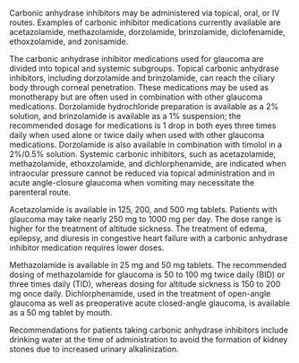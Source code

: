 Carbonic anhydrase inhibitors may be administered via topical, oral, or IV routes. Examples of carbonic inhibitor medications currently available are acetazolamide, methazolamide, dorzolamide, brinzolamide, diclofenamide, ethoxzolamide, and zonisamide.

The carbonic anhydrase inhibitor medications used for glaucoma are divided into topical and systemic subgroups. Topical carbonic anhydrase inhibitors, including dorzolamide and brinzolamide, can reach the ciliary body through corneal penetration. These medications may be used as monotherapy but are often used in combination with other glaucoma medications. Dorzolamide hydrochloride preparation is available as a 2% solution, and brinzolamide is available as a 1% suspension; the recommended dosage for medications is 1 drop in both eyes three times daily when used alone or twice daily when used with other glaucoma medications. Dorzolamide is also available in combination with timolol in a 2%/0.5% solution. Systemic carbonic inhibitors, such as acetazolamide, methazolamide, ethoxzolamide, and dichlorphenamide, are indicated when intraocular pressure cannot be reduced via topical administration and in acute angle-closure glaucoma when vomiting may necessitate the parenteral route.

Acetazolamide is available in 125, 200, and 500 mg tablets. Patients with glaucoma may take nearly 250 mg to 1000 mg per day. The dose range is higher for the treatment of altitude sickness. The treatment of edema, epilepsy, and diuresis in congestive heart failure with a carbonic anhydrase inhibitor medication requires lower doses.

Methazolamide is available in 25 mg and 50 mg tablets. The recommended dosing of methazolamide for glaucoma is 50 to 100 mg twice daily (BID) or three times daily (TID), whereas dosing for altitude sickness is 150 to 200 mg once daily. Dichlorphenamide, used in the treatment of open-angle glaucoma as well as preoperative acute closed-angle glaucoma, is available as a 50 mg tablet by mouth.

Recommendations for patients taking carbonic anhydrase inhibitors include drinking water at the time of administration to avoid the formation of kidney stones due to increased urinary alkalinization.